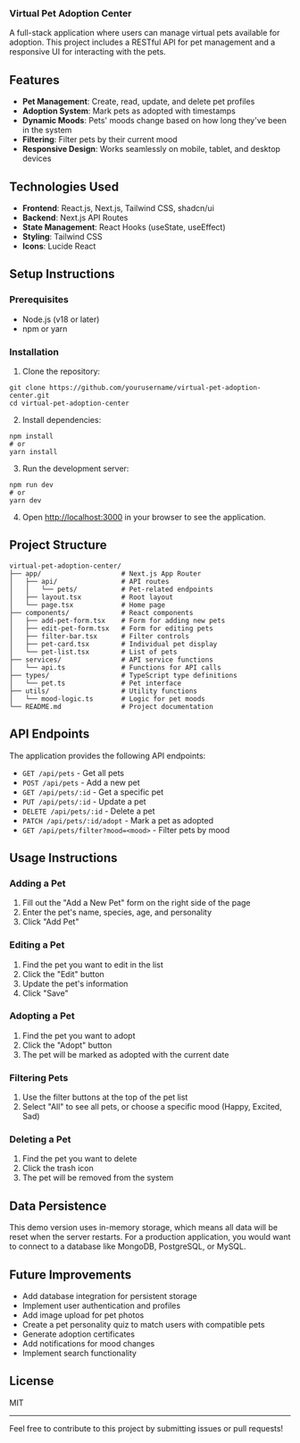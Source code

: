 ### Virtual Pet Adoption Center

A full-stack application where users can manage virtual pets available for adoption. This project includes a RESTful API for pet management and a responsive UI for interacting with the pets.

## Features

- **Pet Management**: Create, read, update, and delete pet profiles
- **Adoption System**: Mark pets as adopted with timestamps
- **Dynamic Moods**: Pets' moods change based on how long they've been in the system
- **Filtering**: Filter pets by their current mood
- **Responsive Design**: Works seamlessly on mobile, tablet, and desktop devices


## Technologies Used

- **Frontend**: React.js, Next.js, Tailwind CSS, shadcn/ui
- **Backend**: Next.js API Routes
- **State Management**: React Hooks (useState, useEffect)
- **Styling**: Tailwind CSS
- **Icons**: Lucide React


## Setup Instructions

### Prerequisites

- Node.js (v18 or later)
- npm or yarn


### Installation

1. Clone the repository:

```shellscript
git clone https://github.com/yourusername/virtual-pet-adoption-center.git
cd virtual-pet-adoption-center
```


2. Install dependencies:

```shellscript
npm install
# or
yarn install
```


3. Run the development server:

```shellscript
npm run dev
# or
yarn dev
```


4. Open [http://localhost:3000](http://localhost:3000) in your browser to see the application.


## Project Structure

```plaintext
virtual-pet-adoption-center/
├── app/                    # Next.js App Router
│   ├── api/                # API routes
│   │   └── pets/           # Pet-related endpoints
│   ├── layout.tsx          # Root layout
│   └── page.tsx            # Home page
├── components/             # React components
│   ├── add-pet-form.tsx    # Form for adding new pets
│   ├── edit-pet-form.tsx   # Form for editing pets
│   ├── filter-bar.tsx      # Filter controls
│   ├── pet-card.tsx        # Individual pet display
│   └── pet-list.tsx        # List of pets
├── services/               # API service functions
│   └── api.ts              # Functions for API calls
├── types/                  # TypeScript type definitions
│   └── pet.ts              # Pet interface
├── utils/                  # Utility functions
│   └── mood-logic.ts       # Logic for pet moods
└── README.md               # Project documentation
```

## API Endpoints

The application provides the following API endpoints:

- `GET /api/pets` - Get all pets
- `POST /api/pets` - Add a new pet
- `GET /api/pets/:id` - Get a specific pet
- `PUT /api/pets/:id` - Update a pet
- `DELETE /api/pets/:id` - Delete a pet
- `PATCH /api/pets/:id/adopt` - Mark a pet as adopted
- `GET /api/pets/filter?mood=<mood>` - Filter pets by mood


## Usage Instructions

### Adding a Pet

1. Fill out the "Add a New Pet" form on the right side of the page
2. Enter the pet's name, species, age, and personality
3. Click "Add Pet"


### Editing a Pet

1. Find the pet you want to edit in the list
2. Click the "Edit" button
3. Update the pet's information
4. Click "Save"


### Adopting a Pet

1. Find the pet you want to adopt
2. Click the "Adopt" button
3. The pet will be marked as adopted with the current date


### Filtering Pets

1. Use the filter buttons at the top of the pet list
2. Select "All" to see all pets, or choose a specific mood (Happy, Excited, Sad)


### Deleting a Pet

1. Find the pet you want to delete
2. Click the trash icon
3. The pet will be removed from the system


## Data Persistence

This demo version uses in-memory storage, which means all data will be reset when the server restarts. For a production application, you would want to connect to a database like MongoDB, PostgreSQL, or MySQL.

## Future Improvements

- Add database integration for persistent storage
- Implement user authentication and profiles
- Add image upload for pet photos
- Create a pet personality quiz to match users with compatible pets
- Generate adoption certificates
- Add notifications for mood changes
- Implement search functionality


## License

MIT

---

Feel free to contribute to this project by submitting issues or pull requests!
